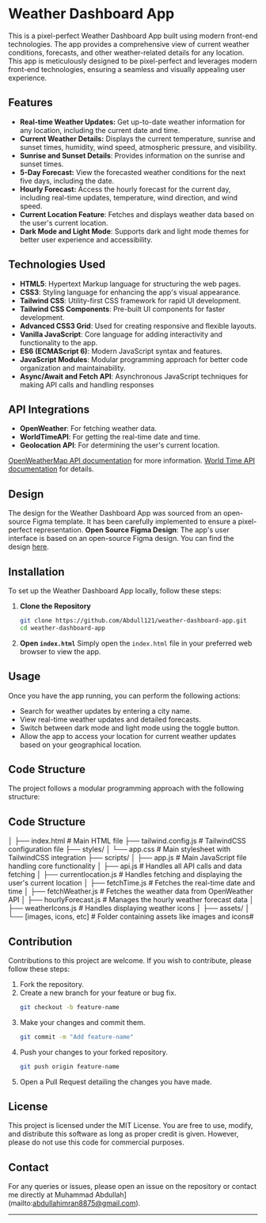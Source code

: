 # Weather Dashboard App

This is a pixel-perfect Weather Dashboard App built using modern front-end technologies. The app provides a comprehensive view of current weather conditions, forecasts, and other weather-related details for any location. This app is meticulously designed to be pixel-perfect and leverages modern front-end technologies, ensuring a seamless and visually appealing user experience.

## Features
- **Real-time Weather Updates:**
Get up-to-date weather information for any location, including the current date and time.
- **Current Weather Details:** 
Displays the current temperature, sunrise and sunset times, humidity, wind speed, atmospheric pressure, and visibility.
- **Sunrise and Sunset Details**: Provides information on the sunrise and sunset times.
- **5-Day Forecast:**
View the forecasted weather conditions for the next five days, including the date.
- **Hourly Forecast:**
Access the hourly forecast for the current day, including real-time updates, temperature, wind direction, and wind speed.
-  **Current Location Feature**:
 Fetches and displays weather data based on the user's current location.
 - **Dark Mode and Light Mode**:
 Supports dark and light mode themes for better user experience and accessibility.

## Technologies Used

- **HTML5**: Hypertext Markup language for structuring the web pages.
- **CSS3**: Styling language for enhancing the app's visual appearance.
- **Tailwind CSS**: Utility-first CSS framework for rapid UI development.
- **Tailwind CSS Components**: Pre-built UI components for faster development.
- **Advanced CSS3 Grid**: Used for creating responsive and flexible layouts.
- **Vanilla JavaScript**: Core language for adding interactivity and functionality to the app.
- **ES6 (ECMAScript 6)**: Modern JavaScript syntax and features.
- **JavaScript Modules**: Modular programming approach for better code organization and maintainability.
- **Async/Await and Fetch API**: Asynchronous JavaScript techniques for making API calls and handling responses

## API Integrations
- **OpenWeather**: For fetching weather data.
- **WorldTimeAPI**: For getting the real-time date and time.
- **Geolocation API**: For determining the user's current location.

 [OpenWeatherMap API documentation](https://openweathermap.org/api) for more information.
 [World Time API documentation](https://worldtimeapi.org/api) for details.

## Design
The design for the Weather Dashboard App was sourced from an open-source Figma template. It has been carefully implemented to ensure a pixel-perfect representation.
**Open Source Figma Design**: The app's user interface is based on an open-source Figma design. You can find the design [here]([https://www.figma.com/community/file/1234567890](https://www.figma.com/design/7aWA4f1MiooSemq7KvTHbK/Weather-Dashboard-(Community)?node-id=1-3)).

## Installation

To set up the Weather Dashboard App locally, follow these steps:

1. **Clone the Repository**
    ```bash
    git clone https://github.com/Abdull121/weather-dashboard-app.git
    cd weather-dashboard-app
    ```

2. **Open `index.html`**
   Simply open the `index.html` file in your preferred web browser to view the app.

## Usage

Once you have the app running, you can perform the following actions:
- Search for weather updates by entering a city name.
- View real-time weather updates and detailed forecasts.
- Switch between dark mode and light mode using the toggle button.
- Allow the app to access your location for current weather updates based on your geographical location.

## Code Structure

The project follows a modular programming approach with the following structure:


## Code Structure
│
├── index.html # Main HTML file
├── tailwind.config.js # TailwindCSS configuration file
├── styles/
│ └── app.css # Main stylesheet with TailwindCSS integration
├── scripts/
│ ├── app.js # Main JavaScript file handling core functionality
│ ├── api.js # Handles all API calls and data fetching
│ ├── currentlocation.js # Handles fetching and displaying the user's current location
│ ├── fetchTime.js # Fetches the real-time date and time
│ ├── fetchWeather.js # Fetches the weather data from OpenWeather API
│ ├── hourlyForecast.js # Manages the hourly weather forecast data
│ ├── weatherIcons.js # Handles displaying weather icons
│ 
├── assets/
│ └── [images, icons, etc] # Folder containing assets like images and icons#



## Contribution

Contributions to this project are welcome. If you wish to contribute, please follow these steps:

1. Fork the repository.
2. Create a new branch for your feature or bug fix.
    ```bash
    git checkout -b feature-name
    ```
3. Make your changes and commit them.
    ```bash
    git commit -m "Add feature-name"
    ```
4. Push your changes to your forked repository.
    ```bash
    git push origin feature-name
    ```
5. Open a Pull Request detailing the changes you have made.

## License

This project is licensed under the MIT License. You are free to use, modify, and distribute this software as long as proper credit is given. However, please do not use this code for commercial purposes.

## Contact

For any queries or issues, please open an issue on the repository or contact me directly at Muhammad Abdullah](mailto:abdullahimran8875@gmail.com).

---


